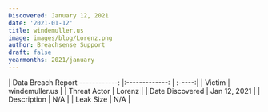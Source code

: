 ```yaml
---
Discovered: January 12, 2021
date: '2021-01-12'
title: windemuller.us
image: images/blog/Lorenz.png
author: Breachsense Support
draft: false
yearmonths: 2021/january
---
```



| Data Breach Report
------------:   |:-------------:    | :-----:|
| Victim    | windemuller.us      | 
| Threat Actor    | Lorenz      | 
| Date Discovered    | Jan 12, 2021      | 
| Description    | N/A      | 
| Leak Size    | N/A      | 

